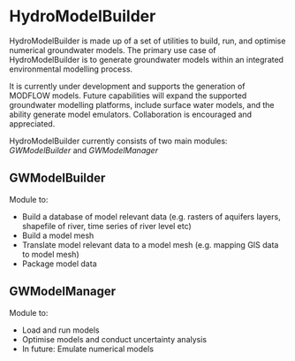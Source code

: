 # HydroModelBuilder

HydroModelBuilder is made up of a set of utilities to build, run, and optimise numerical groundwater models.
The primary use case of HydroModelBuilder is to generate groundwater models within an integrated environmental
modelling process.

It is currently under development and supports the generation of MODFLOW models. Future capabilities will expand the
supported groundwater modelling platforms, include surface water models, and the ability generate model emulators.
Collaboration is encouraged and appreciated.

HydroModelBuilder currently consists of two main modules: *GWModelBuilder* and *GWModelManager*

GWModelBuilder
-------------------------
Module to:
* Build a database of model relevant data
  (e.g. rasters of aquifers layers, shapefile of river, time series of river level etc)
* Build a model mesh
* Translate model relevant data to a model mesh
  (e.g. mapping GIS data to model mesh)
* Package model data

GWModelManager
-------------------------
Module to:
* Load and run models
* Optimise models and conduct uncertainty analysis
* In future: Emulate numerical models
